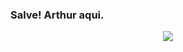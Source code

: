 ### Salve! Arthur aqui.
<div align="center">
  <a href="https://github.com/itsSouza">
  <img align="center" src="https://github-readme-stats.vercel.app/api/top-langs/?username=itsSouza&theme=dracula&hide_langs_below=1" />
</a>
</div>

  

 
